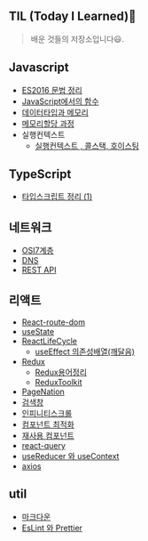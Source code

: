 <div style="max-width:800px; margin:0 100px">

## TIL (Today I **Learned**)📖

> 배운 것들의 저장소입니다😃.

## Javascript

- [ES2016 문법 정리](JavaScript/ES6/README.md#let--const)
- [JavaScript에서의 함수](JavaScript/Function/README.md#일급-객체로서의-함수)
- [데이터타입과 메모리](JavaScript/%EB%8D%B0%EC%9D%B4%ED%84%B0%ED%83%80%EC%9E%85%EA%B3%BC%EB%A9%94%EB%AA%A8%EB%A6%AC//README.md#)
- [메모리할당 과정](JavaScript/%EB%A9%94%EB%AA%A8%EB%A6%AC%ED%95%A0%EB%8B%B9/README.md#)
- 실행컨텍스트
  - [실행컨텍스트 , 콜스택, 호이스팅](JavaScript/%EC%8B%A4%ED%96%89%20%EC%BB%A8%ED%85%8D%EC%8A%A4%ED%8A%B8//%EC%8B%A4%ED%96%89%EC%BB%A8%ED%85%8D%EC%8A%A4%ED%8A%B8%2C%ED%98%B8%EC%9D%B4%EC%8A%A4%ED%8C%85/README.md)

## TypeScript

- [타입스크립트 정리 (1)](./TypeScript/TypeScript01/README.md)

## 네트워크

- [OSI7계층](네트워크/OSI7%EA%B3%84%EC%B8%B5/README.md#)
- [DNS](네트워크/DNS/README.md#DNS)
- [REST API](네트워크/HTTP,RESTAPI/README.md)

## 리액트

- [React-route-dom](React/React-route-dom/README.md)
- [useState](React/useState/README.md)
- [ReactLifeCycle](React/ReactLifeCycle/README.md)
  - [useEffect 의존성배열(깨달음)](React/useEffect/README.md)
- [Redux](React/redux/README.md)
  - [Redux용어정리](React/redux/redux%EC%96%B8%EC%96%B4/README.md)
  - [ReduxToolkit](React/redux/redux-toolkit/README.md)
- [PageNation](React/Study/PageNation/README.md)
- [검색창](React/Study/Search/README.md)
- [인피니티스크롤](React/Study/InfinityScroll/README.md)
- [컴포넌트 최적화](React/%EC%BB%B4%ED%8F%AC%EB%84%8C%ED%8A%B8%EC%B5%9C%EC%A0%81%ED%99%94/README.md)
- [재사용 컴포넌트](React/재사용컴포넌트/README.md)
- [react-query](React/React-query/README.md)
- [useReducer 와 useContext](React/useContext와%20useReducer/README.md)
- [axios](React/axios/README.md)

## util

- [마크다운](%EA%B0%9C%EB%B0%9CUtil/%EB%A7%88%ED%81%AC%EB%8B%A4%EC%9A%B4/README.md)
- [EsLint 와 Prettier](개발Util/EsLint,Prettier/README.md)
